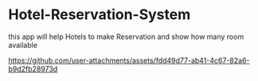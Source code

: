 # Hotel-Reservation-System
this app will help Hotels to make Reservation  and show how many room available

https://github.com/user-attachments/assets/fdd49d77-ab41-4c67-82a6-b9d2fb28973d
